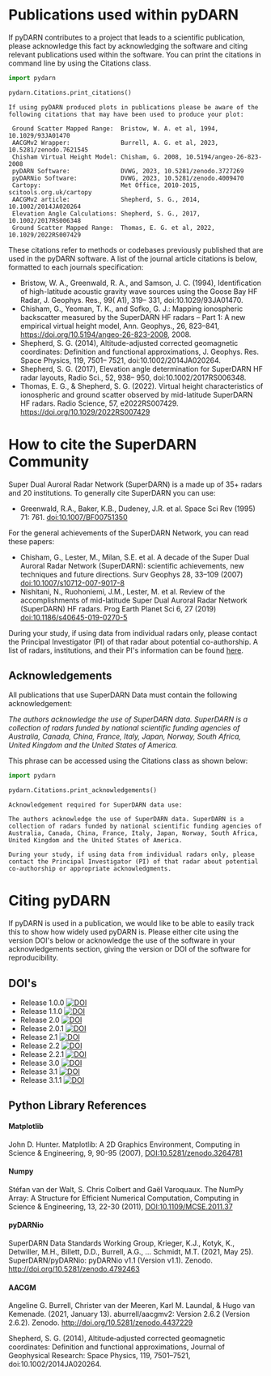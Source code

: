 <!--Copyright (C) SuperDARN Canada, University of Saskatchewan 
Author(s): Marina Schmidt 
Modifications:
2020-12-01 Carley Martin updated documentation

Disclaimer:
pyDARN is under the LGPL v3 license found in the root directory LICENSE.md 
Everyone is permitted to copy and distribute verbatim copies of this license 
document, but changing it is not allowed.

This version of the GNU Lesser General Public License incorporates the terms
and conditions of version 3 of the GNU General Public License, supplemented by
the additional permissions listed below.
-->

# Publications used within pyDARN

If pyDARN contributes to a project that leads to a scientific publication, please acknowledge this fact by acknowledging the software and citing relevant publications used within the software. 
You can print the citations in command line by using the Citations class. 

```python
import pydarn

pydarn.Citations.print_citations()

```

```
If using pyDARN produced plots in publications please be aware of the following citations that may have been used to produce your plot:

 Ground Scatter Mapped Range:  Bristow, W. A. et al, 1994, 10.1029/93JA01470 
 AACGMv2 Wrapper:              Burrell, A. G. et al, 2023, 10.5281/zenodo.7621545 
 Chisham Virtual Height Model: Chisham, G. 2008, 10.5194/angeo-26-823-2008 
 pyDARN Software:              DVWG, 2023, 10.5281/zenodo.3727269 
 pyDARNio Software:            DVWG, 2023, 10.5281/zenodo.4009470 
 Cartopy:                      Met Office, 2010-2015, scitools.org.uk/cartopy 
 AACGMv2 article:              Shepherd, S. G., 2014, 10.1002/2014JA020264 
 Elevation Angle Calculations: Shepherd, S. G., 2017, 10.1002/2017RS006348 
 Ground Scatter Mapped Range:  Thomas, E. G. et al, 2022, 10.1029/2022RS007429

```

These citations refer to methods or codebases previously published that are used in the pyDARN software.
A list of the journal article citations is below, formatted to each journals specification:

- Bristow, W. A., Greenwald, R. A., and Samson, J. C. (1994), Identification of high-latitude acoustic gravity wave sources using the Goose Bay HF Radar, J. Geophys. Res., 99( A1), 319– 331, doi:10.1029/93JA01470.
- Chisham, G., Yeoman, T. K., and Sofko, G. J.: Mapping ionospheric backscatter measured by the SuperDARN HF radars – Part 1: A new empirical virtual height model, Ann. Geophys., 26, 823–841, https://doi.org/10.5194/angeo-26-823-2008, 2008.
- Shepherd, S. G. (2014), Altitude-adjusted corrected geomagnetic coordinates: Definition and functional approximations, J. Geophys. Res. Space Physics, 119, 7501– 7521, doi:10.1002/2014JA020264.
- Shepherd, S. G. (2017), Elevation angle determination for SuperDARN HF radar layouts, Radio Sci., 52, 938– 950, doi:10.1002/2017RS006348.
- Thomas, E. G., & Shepherd, S. G. (2022). Virtual height characteristics of ionospheric and ground scatter observed by mid-latitude SuperDARN HF radars. Radio Science, 57, e2022RS007429. https://doi.org/10.1029/2022RS007429

# How to cite the SuperDARN Community

Super Dual Auroral Radar Network (SuperDARN) is a made up of 35+ radars and 20 institutions. 
To generally cite SuperDARN you can use: 

- Greenwald, R.A., Baker, K.B., Dudeney, J.R. et al. Space Sci Rev (1995) 71: 761. [doi:10.1007/BF00751350](https://doi.org/10.1007/BF00751350)

For the general achievements of the SuperDARN Network, you can read these papers: 

- Chisham, G., Lester, M., Milan, S.E. et al. A decade of the Super Dual Auroral Radar Network (SuperDARN): scientific achievements, new techniques and future directions. Surv Geophys 28, 33–109 (2007) [doi:10.1007/s10712-007-9017-8](https://link.springer.com/article/10.1007/s10712-007-9017-8)
- Nishitani, N., Ruohoniemi, J.M., Lester, M. et al. Review of the accomplishments of mid-latitude Super Dual Auroral Radar Network (SuperDARN) HF radars. Prog Earth Planet Sci 6, 27 (2019) [doi:10.1186/s40645-019-0270-5](https://progearthplanetsci.springeropen.com/articles/10.1186/s40645-019-0270-5)

During your study, if using data from individual radars only, please contact the Principal Investigator (PI) of that radar about potential co-authorship. 
A list of radars, institutions, and their PI's information can be found [here](http://vt.superdarn.org/tiki-index.php?page=Radar+Overview).  

## Acknowledgements

All publications that use SuperDARN Data must contain the following acknowledgement:

*The authors acknowledge the use of SuperDARN data. SuperDARN is a collection of radars funded by national scientific funding agencies of Australia, Canada, China, France, Italy, Japan, Norway, South Africa, United Kingdom and the United States of America.* 

This phrase can be accessed using the Citations class as shown below:


```python
import pydarn

pydarn.Citations.print_acknowledgements()

```

```
Acknowledgement required for SuperDARN data use:

The authors acknowledge the use of SuperDARN data. SuperDARN is a collection of radars funded by national scientific funding agencies of Australia, Canada, China, France, Italy, Japan, Norway, South Africa, United Kingdom and the United States of America. 

During your study, if using data from individual radars only, please contact the Principal Investigator (PI) of that radar about potential co-authorship or appropriate acknowledgments.

```

# Citing pyDARN

If pyDARN is used in a publication, we would like to be able to easily track this to show how widely used pyDARN is. 
Please either cite using the version DOI's below or acknowledge the use of the software in your acknowledgements section, giving the version or DOI of the software for reproducibility. 

## DOI's 

- Release 1.0.0 [![DOI](https://zenodo.org/badge/DOI/10.5281/zenodo.3727270.svg)](https://doi.org/10.5281/zenodo.3727270)
- Release 1.1.0 [![DOI](https://zenodo.org/badge/DOI/10.5281/zenodo.3978643.svg)](https://doi.org/10.5281/zenodo.3978643)
- Release 2.0 [![DOI](https://zenodo.org/badge/DOI/10.5281/zenodo.4549096.svg)](https://doi.org/10.5281/zenodo.4549096)
- Release 2.0.1 [![DOI](https://zenodo.org/badge/DOI/10.5281/zenodo.4558130.svg)](https://doi.org/10.5281/zenodo.4558130)
- Release 2.1 [![DOI](https://zenodo.org/badge/DOI/10.5281/zenodo.4958007.svg)](https://doi.org/10.5281/zenodo.4958007)
- Release 2.2 [![DOI](https://zenodo.org/badge/DOI/10.5281/zenodo.5605069.svg)](https://doi.org/10.5281/zenodo.5605069)
- Release 2.2.1 [![DOI](https://zenodo.org/badge/DOI/10.5281/zenodo.5762322.svg)](https://doi.org/10.5281/zenodo.5762322)
- Release 3.0 [![DOI](https://zenodo.org/badge/DOI/10.5281/zenodo.6473574.svg)](https://doi.org/10.5281/zenodo.6473574)
- Release 3.1 [![DOI](https://zenodo.org/badge/DOI/10.5281/zenodo.7468856.svg)](https://doi.org/10.5281/zenodo.7468856)
- Release 3.1.1 [![DOI](https://zenodo.org/badge/DOI/10.5281/zenodo.7767590.svg)](https://doi.org/10.5281/zenodo.7767590)

## Python Library References 

#### Matplotlib
John D. Hunter. Matplotlib: A 2D Graphics Environment, Computing in Science & Engineering, 9, 90-95 (2007), [DOI:10.5281/zenodo.3264781](https://zenodo.org/record/3264781)

#### Numpy 
Stéfan van der Walt, S. Chris Colbert and Gaël Varoquaux. The NumPy Array: A Structure for Efficient Numerical Computation, Computing in Science & Engineering, 13, 22-30 (2011), [DOI:10.1109/MCSE.2011.37](https://ieeexplore.ieee.org/document/5725236)

#### pyDARNio

SuperDARN Data Standards Working Group, Krieger, K.J., Kotyk, K., Detwiller, M.H., Billett, D.D., Burrell, A.G., … Schmidt, M.T. (2021, May 25). SuperDARN/pyDARNio: pyDARNio v1.1 (Version v1.1). Zenodo. http://doi.org/10.5281/zenodo.4792463

#### AACGM

Angeline G. Burrell, Christer van der Meeren, Karl M. Laundal, & Hugo van Kemenade. (2021, January 13). aburrell/aacgmv2: Version 2.6.2 (Version 2.6.2). Zenodo. http://doi.org/10.5281/zenodo.4437229

Shepherd, S. G. (2014), Altitude‐adjusted corrected geomagnetic coordinates: Definition and functional approximations, Journal of Geophysical Research: Space Physics, 119, 7501–7521, doi:10.1002/2014JA020264.
